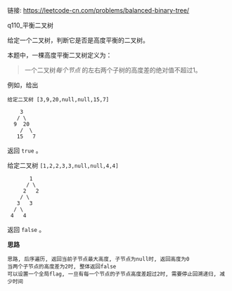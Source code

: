 链接:   https://leetcode-cn.com/problems/balanced-binary-tree/

q110_平衡二叉树

给定一个二叉树，判断它是否是高度平衡的二叉树。

本题中，一棵高度平衡二叉树定义为：

> 一个二叉树*每个节点* 的左右两个子树的高度差的绝对值不超过1。

例如，给出

```
给定二叉树 [3,9,20,null,null,15,7]

    3
   / \
  9  20
    /  \
   15   7
```

返回 `true` 。

给定二叉树 `[1,2,2,3,3,null,null,4,4]`

```
       1
      / \
     2   2
    / \
   3   3
  / \
 4   4
```

返回 `false` 。

**思路**

```
思路, 后序遍历, 返回当前子节点最大高度, 子节点为null时, 返回高度为0
当两个子节点的高度差为2时, 整体返回false
可以设置一个全局flag, 一旦有每一个节点的子节点高度差超过2时, 需要停止回溯递归, 减少时间
```







